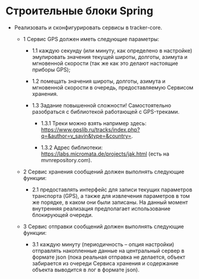 # Строительные блоки Spring

+ Реализовать и сконфигурировать сервисы в tracker-core.

    + 1 Сервис GPS должен иметь следующие параметры:

        + 1.1 каждую секунду (или минуту, как определено в настройке) эмулировать значения текущей широты, долготы, азимута и мгновенной скорости (так же как это делают настоящие приборы GPS);

        + 1.2 помещать значения широты, долготы, азимута и мгновенной скорости в очередь, предоставляемую Сервисом хранения.

        + 1.3 Задание повышенной сложности! Самостоятельно разобраться с библиотекой работающей с GPS-треками.

            + 1.3.1 Треки можно взять например здесь: https://www.gpslib.ru/tracks/index.php?q=&author=v_savin&type=&country=.

            + 1.3.2 Адрес библиотеки: https://labs.micromata.de/projects/jak.html (есть на mvnrepository.com).

    + 2 Сервис хранения сообщений должен выполнять следующие функции:

        + 2.1 предоставлять интерфейс для записи текущих параметров транспорта (GPS), а также для извлечения параметров в том же порядке, в каком они были записаны. На данный момент внутренняя реализация предполагает использование блокирующей очереди.

    + 3 Сервис отправки сообщений должен выполнять следующие функции:

        + 3.1 каждую минуту (периодичность – опция настройки) отправлять накопленные данные на центральный сервер в формате json (пока реальная отправка не делается, объект забирается из очереди Сервиса хранения и содержание объекта выводится в лог в формате json).